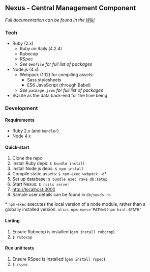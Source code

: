 ## Nexus - Central Management Component
_Full documentation can be found in the [Wiki](https://github.kcl.ac.uk/automated-assessment/nexus/wiki)_
### Tech
- Ruby (2.x)
  - Ruby on Rails (4.2.4)
  - Rubocop
  - RSpec
  - _See `Gemfile` for full list of packages_
- Node.js (4.x)
  - Webpack (1.12) for compiling assets:
    - Sass stylesheets
    - ES6 JavaScript (through Babel)
  - _See `package.json` for full list of packages_
- SQLite as the data back-end for the time being

### Development
#### Requirements
- Ruby 2.x (and `bundler`)
- Node 4.x

#### Quick-start
1. Clone the repo
2. Install Ruby deps: `$ bundle install`
3. Install Node.js deps: `$ npm install`
4. Compile static assets: `$ npm-exec webpack -d`*
5. Set up database: `$ bundle exec rake db:setup`
6. Start Nexus: `$ rails server`
7. [http://localhost:3000](http://localhost:3000)
8. Sample user details can be found in `db/seeds.rb`


\* `npm-exec` executes the local version of a node module, rather than a globally installed version: `alias npm-exec='PATH=$(npm bin):$PATH'`

#### Linting
1. Ensure Rubocop is installed (`gem install rubocop`)
2. `$ rubocop`

#### Run unit tests
1. Ensure RSpec is installed (`gem install rspec`)
2. `$ rspec`

